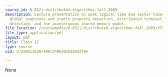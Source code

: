```yaml
---
course_id: 6-852j-distributed-algorithms-fall-2009
description: Lecture presentation on weak logical time and vector timestamps, consistent
  global snapshots and stable property detection, distributed termination, deadlock
  detection, and the asynchronous shared memory model.
file_location: /coursemedia/6-852j-distributed-algorithms-fall-2009/d72e861cb207400c3496d81bdabd3f0e_MIT6_852JF09_lec12.pdf
file_type: application/pdf
layout: pdf
title: Class 12
type: course
uid: d72e861cb207400c3496d81bdabd3f0e

---
```

None